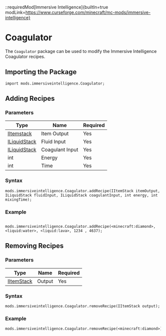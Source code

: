 ::requiredMod[Immersive Intelligence]{builtIn=true modLink=https://www.curseforge.com/minecraft/mc-mods/immersive-intelligence}

# Coagulator

The `Coagulator` package can be used to modify the Immersive Intelligence Coagulator recipes.

## Importing the Package

```zenscript
import mods.immersiveintelligence.Coagulator;
```

## Adding Recipes

### Parameters

| Type                                               | Name            | Required |
|----------------------------------------------------|-----------------|----------|
| [IItemstack](/Vanilla/Variable_Types/IIngredient/) | Item Output     | Yes      |
| [ILiquidStack](/Vanilla/Liquids/ILiquidstack/)     | Fluid Input     | Yes      |
| [ILiquidStack](/Vanilla/Liquids/ILiquidstack/)     | Coagulant Input | Yes      |
| int                                                | Energy          | Yes      |
| int                                                | Time            | Yes      |

### Syntax

```zenscript
mods.immersiveintelligence.Coagulator.addRecipe(IItemStack itemOutput, ILiquidStack fluidInput, ILiquidStack coagulantInput, int energy, int mixingTime);
```

### Example

```zenscript

mods.immersiveintelligence.Coagulator.addRecipe(<minecraft:diamond>, <liquid:water>, <liquid:lava>, 1234 , 4637);
```

## Removing Recipes

### Parameters

| Type                                     | Name   | Required  |
|------------------------------------------|--------|-----------|
| [IItemStack](/Vanilla/Items/IItemStack/) | Output | Yes       |

### Syntax

```zenscript
mods.immersiveintelligence.Coagulator.removeRecipe(IItemStack output);
```

### Example

```zenscript
mods.immersiveintelligence.Coagulator.removeRecipe(<minecraft:diamond>);
```